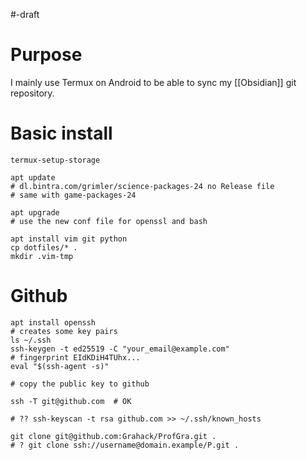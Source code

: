 #-draft

# Purpose

I mainly use Termux on Android to be able to sync my [[Obsidian]] git repository.

# Basic install

```
termux-setup-storage

apt update
# dl.bintra.com/grimler/science-packages-24 no Release file
# same with game-packages-24

apt upgrade
# use the new conf file for openssl and bash

apt install vim git python
cp dotfiles/* .
mkdir .vim-tmp
```

# Github

```
apt install openssh
# creates some key pairs
ls ~/.ssh
ssh-keygen -t ed25519 -C "your_email@example.com"
# fingerprint EIdKDiH4TUhx...
eval "$(ssh-agent -s)"

# copy the public key to github

ssh -T git@github.com  # OK

# ?? ssh-keyscan -t rsa github.com >> ~/.ssh/known_hosts

git clone git@github.com:Grahack/ProfGra.git .
# ? git clone ssh://username@domain.example/P.git .
```


